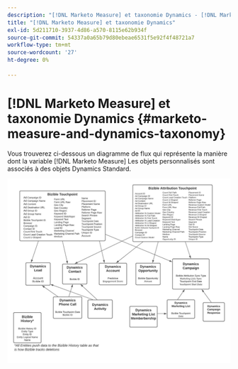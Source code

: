 ```yaml
---
description: "[!DNL Marketo Measure] et taxonomie Dynamics - [!DNL Marketo Measure] - Documentation du produit"
title: "[!DNL Marketo Measure] et taxonomie Dynamics"
exl-id: 5d211710-3937-4d86-a570-8115e62b934f
source-git-commit: 54337a0a65b79d80ebeae6531f5e92f4f48721a7
workflow-type: tm+mt
source-wordcount: '27'
ht-degree: 0%

---
```


# [!DNL Marketo Measure] et taxonomie Dynamics {#marketo-measure-and-dynamics-taxonomy}

Vous trouverez ci-dessous un diagramme de flux qui représente la manière dont la variable [!DNL Marketo Measure] Les objets personnalisés sont associés à des objets Dynamics Standard.<p>

![](assets/bizible-and-dynamics-taxonomy-1.png)

